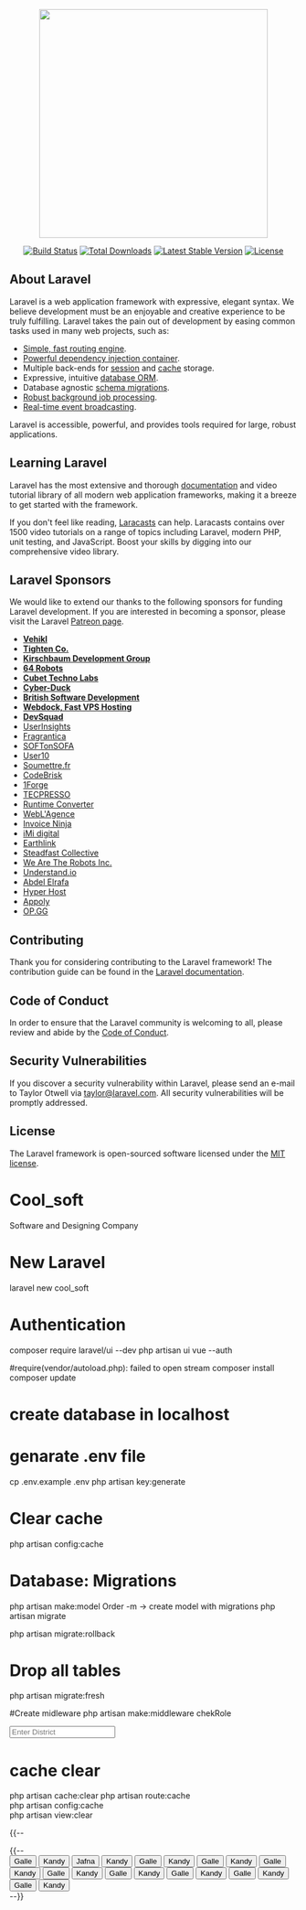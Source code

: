 <p align="center"><img src="https://res.cloudinary.com/dtfbvvkyp/image/upload/v1566331377/laravel-logolockup-cmyk-red.svg" width="400"></p>

<p align="center">
<a href="https://travis-ci.org/laravel/framework"><img src="https://travis-ci.org/laravel/framework.svg" alt="Build Status"></a>
<a href="https://packagist.org/packages/laravel/framework"><img src="https://poser.pugx.org/laravel/framework/d/total.svg" alt="Total Downloads"></a>
<a href="https://packagist.org/packages/laravel/framework"><img src="https://poser.pugx.org/laravel/framework/v/stable.svg" alt="Latest Stable Version"></a>
<a href="https://packagist.org/packages/laravel/framework"><img src="https://poser.pugx.org/laravel/framework/license.svg" alt="License"></a>
</p>

## About Laravel

Laravel is a web application framework with expressive, elegant syntax. We believe development must be an enjoyable and creative experience to be truly fulfilling. Laravel takes the pain out of development by easing common tasks used in many web projects, such as:

- [Simple, fast routing engine](https://laravel.com/docs/routing).
- [Powerful dependency injection container](https://laravel.com/docs/container).
- Multiple back-ends for [session](https://laravel.com/docs/session) and [cache](https://laravel.com/docs/cache) storage.
- Expressive, intuitive [database ORM](https://laravel.com/docs/eloquent).
- Database agnostic [schema migrations](https://laravel.com/docs/migrations).
- [Robust background job processing](https://laravel.com/docs/queues).
- [Real-time event broadcasting](https://laravel.com/docs/broadcasting).

Laravel is accessible, powerful, and provides tools required for large, robust applications.

## Learning Laravel

Laravel has the most extensive and thorough [documentation](https://laravel.com/docs) and video tutorial library of all modern web application frameworks, making it a breeze to get started with the framework.

If you don't feel like reading, [Laracasts](https://laracasts.com) can help. Laracasts contains over 1500 video tutorials on a range of topics including Laravel, modern PHP, unit testing, and JavaScript. Boost your skills by digging into our comprehensive video library.

## Laravel Sponsors

We would like to extend our thanks to the following sponsors for funding Laravel development. If you are interested in becoming a sponsor, please visit the Laravel [Patreon page](https://patreon.com/taylorotwell).

- **[Vehikl](https://vehikl.com/)**
- **[Tighten Co.](https://tighten.co)**
- **[Kirschbaum Development Group](https://kirschbaumdevelopment.com)**
- **[64 Robots](https://64robots.com)**
- **[Cubet Techno Labs](https://cubettech.com)**
- **[Cyber-Duck](https://cyber-duck.co.uk)**
- **[British Software Development](https://www.britishsoftware.co)**
- **[Webdock, Fast VPS Hosting](https://www.webdock.io/en)**
- **[DevSquad](https://devsquad.com)**
- [UserInsights](https://userinsights.com)
- [Fragrantica](https://www.fragrantica.com)
- [SOFTonSOFA](https://softonsofa.com/)
- [User10](https://user10.com)
- [Soumettre.fr](https://soumettre.fr/)
- [CodeBrisk](https://codebrisk.com)
- [1Forge](https://1forge.com)
- [TECPRESSO](https://tecpresso.co.jp/)
- [Runtime Converter](http://runtimeconverter.com/)
- [WebL'Agence](https://weblagence.com/)
- [Invoice Ninja](https://www.invoiceninja.com)
- [iMi digital](https://www.imi-digital.de/)
- [Earthlink](https://www.earthlink.ro/)
- [Steadfast Collective](https://steadfastcollective.com/)
- [We Are The Robots Inc.](https://watr.mx/)
- [Understand.io](https://www.understand.io/)
- [Abdel Elrafa](https://abdelelrafa.com)
- [Hyper Host](https://hyper.host)
- [Appoly](https://www.appoly.co.uk)
- [OP.GG](https://op.gg)

## Contributing

Thank you for considering contributing to the Laravel framework! The contribution guide can be found in the [Laravel documentation](https://laravel.com/docs/contributions).

## Code of Conduct

In order to ensure that the Laravel community is welcoming to all, please review and abide by the [Code of Conduct](https://laravel.com/docs/contributions#code-of-conduct).

## Security Vulnerabilities

If you discover a security vulnerability within Laravel, please send an e-mail to Taylor Otwell via [taylor@laravel.com](mailto:taylor@laravel.com). All security vulnerabilities will be promptly addressed.

## License

The Laravel framework is open-sourced software licensed under the [MIT license](https://opensource.org/licenses/MIT).



# Cool_soft
Software and Designing Company

# New Laravel
laravel new cool_soft

# Authentication
composer require laravel/ui --dev
php artisan ui vue --auth

#require(vendor/autoload.php): failed to open stream
composer install
composer update

# create database in localhost

# genarate .env file
cp .env.example .env
php artisan key:generate 

# Clear cache
php artisan config:cache

# Database: Migrations
php artisan make:model Order -m   -> create model with migrations
php artisan migrate

php artisan migrate:rollback

# Drop all tables
php artisan migrate:fresh

#Create midleware
php artisan make:middleware chekRole

<div class="form-group">
                    <input type="text" class="form-control" name="district" placeholder="Enter District">
                  </div>

# cache clear
php artisan cache:clear
php artisan route:cache  
php artisan config:cache  
php artisan view:clear 


{{-- <div class="col-md-1 ftco-animate" id="side-nav">
            {{-- <div class="btn-group-vertical ml-4">
                <button type="button" class="btn btn-secondary">Galle</button>
                <button type="button" class="btn btn-secondary">Kandy</button>
                <button type="button" class="btn btn-secondary">Jafna</button>
            <button type="button" class="btn btn-secondary">Kandy</button>
                <button type="button" class="btn btn-secondary">Galle</button>
                <button type="button" class="btn btn-secondary">Kandy</button>
                <button type="button" class="btn btn-secondary">Galle</button>
                <button type="button" class="btn btn-secondary">Kandy</button>
                <button type="button" class="btn btn-secondary">Galle</button>
                <button type="button" class="btn btn-secondary">Kandy</button>
                <button type="button" class="btn btn-secondary">Galle</button>
                <button type="button" class="btn btn-secondary">Kandy</button>
                <button type="button" class="btn btn-secondary">Galle</button>
                <button type="button" class="btn btn-secondary">Kandy</button>
                <button type="button" class="btn btn-secondary">Galle</button>
                <button type="button" class="btn btn-secondary">Kandy</button>
                <button type="button" class="btn btn-secondary">Galle</button>
                <button type="button" class="btn btn-secondary">Kandy</button>
                <button type="button" class="btn btn-secondary">Galle</button>
                <button type="button" class="btn btn-secondary">Kandy</button>
            </div>
        </div> --}}

